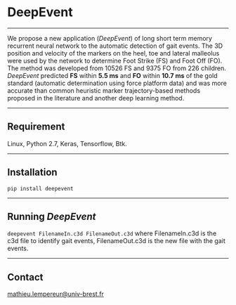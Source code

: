 # DeepEvent
---
We propose a new application (_DeepEvent_) of long short term memory recurrent neural network to the automatic detection of gait events.
The 3D position and velocity of the markers on the heel, toe and lateral malleolus were used by the network to determine Foot Strike (FS) and Foot Off (FO). 
The method was developed from  10526 FS and 9375 FO from 226 children. _DeepEvent_ predicted **FS** within **5.5 ms** and **FO** within **10.7 ms** of the gold standard (automatic determination using force platform data) and was more accurate than common heuristic marker trajectory-based methods proposed in the literature and another deep learning method.

---
## Requirement
Linux, Python 2.7, Keras, Tensorflow, Btk.

---
## Installation
`pip install deepevent`

---
## Running _DeepEvent_
`deepevent FilenameIn.c3d FilenameOut.c3d`
where FilenameIn.c3d is the c3d file to identify gait events, FilenameOut.c3d is the new file with the gait events.

---
## Contact
[mathieu.lempereur@univ-brest.fr](mailto:mathieu.lemepreur@univ-brest.fr)